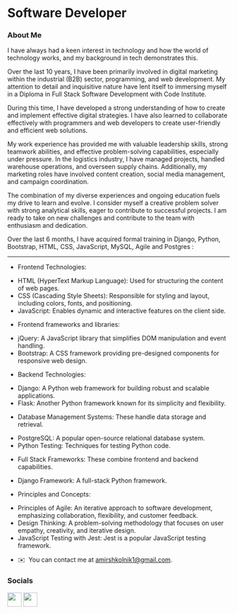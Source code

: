 # Software Developer
### About Me

I have always had a keen interest in technology and how the world of technology works, and my background in tech demonstrates this.

Over the last 10 years, I have been primarily involved in digital marketing within the industrial (B2B) sector, programming, and web development. My attention to detail and inquisitive nature have lent itself to immersing myself in a Diploma in Full Stack Software Development with Code Institute.

During this time, I have developed a strong understanding of how to create and implement effective digital strategies. I have also learned to collaborate effectively with programmers and web developers to create user-friendly and efficient web solutions.

My work experience has provided me with valuable leadership skills, strong teamwork abilities, and effective problem-solving capabilities, especially under pressure. In the logistics industry, I have managed projects, handled warehouse operations, and overseen supply chains. Additionally, my marketing roles have involved content creation, social media management, and campaign coordination.

The combination of my diverse experiences and ongoing education fuels my drive to learn and evolve. I consider myself a creative problem solver with strong analytical skills, eager to contribute to successful projects. I am ready to take on new challenges and contribute to the team with enthusiasm and dedication.

Over the last 6 months, I have acquired formal training in Django, Python, Bootstrap, HTML, CSS, JavaScript, MySQL, Agile and Postgres : 
- - -
* Frontend Technologies:
- HTML (HyperText Markup Language): Used for structuring the content of web pages.
- CSS (Cascading Style Sheets): Responsible for styling and layout, including colors, fonts, and positioning.
- JavaScript: Enables dynamic and interactive features on the client side.

* Frontend frameworks and libraries:
- jQuery: A JavaScript library that simplifies DOM manipulation and event handling.
- Bootstrap: A CSS framework providing pre-designed components for responsive web design.

* Backend Technologies:
- Django: A Python web framework for building robust and scalable applications.
- Flask: Another Python framework known for its simplicity and flexibility.

* Database Management Systems: These handle data storage and retrieval.
- PostgreSQL: A popular open-source relational database system.
- Python Testing: Techniques for testing Python code.

* Full Stack Frameworks: These combine frontend and backend capabilities.
- Django Framework: A full-stack Python framework.

* Principles and Concepts:
- Principles of Agile: An iterative approach to software development, emphasizing collaboration, flexibility, and customer feedback.
- Design Thinking: A problem-solving methodology that focuses on user empathy, creativity, and iterative design.
- JavaScript Testing with Jest: Jest is a popular JavaScript testing framework.

* ✉️  You can contact me at [amirshkolnik1@gmail.com](mailto:amirshkolnik1@gmail.com).

### Socials

<p align="left"> <a href="https://github.com/AmirShkolnik" target="_blank" rel="noreferrer"><img src="https://raw.githubusercontent.com/danielcranney/readme-generator/main/public/icons/socials/github.svg" width="32" height="32" /></a> <a href="https://www.linkedin.com/in/amirshkolnik/" target="_blank" rel="noreferrer"><img src="https://raw.githubusercontent.com/danielcranney/readme-generator/main/public/icons/socials/linkedin.svg" width="32" height="32" /></a>
